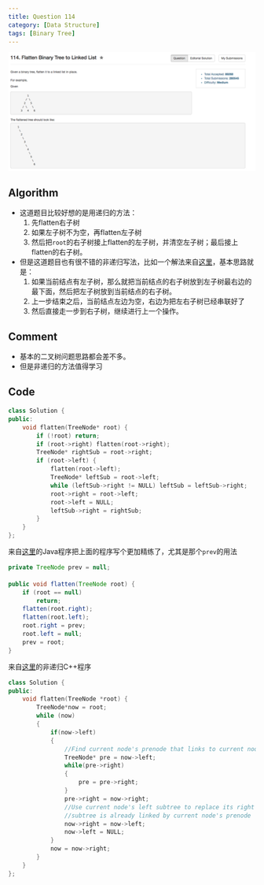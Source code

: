 ```yaml
---
title: Question 114
category: [Data Structure]
tags: [Binary Tree]
---
```


![Description](../Assets/Figure/question114.png)

## Algorithm 

- 这道题目比较好想的是用递归的方法：
    1. 先flatten右子树
    2. 如果左子树不为空，再flatten左子树
    3. 然后把`root`的右子树接上flatten的左子树，并清空左子树；最后接上flatten的右子树。
- 但是这道题目也有很不错的非递归写法，比如一个解法来自[这里](https://discuss.leetcode.com/topic/3995/share-my-simple-non-recursive-solution-o-1-space-complexity)，基本思路就是：
    1. 如果当前结点有左子树，那么就把当前结点的右子树放到左子树最右边的最下面，然后把左子树放到当前结点的右子树。
    2. 上一步结束之后，当前结点左边为空，右边为把左右子树已经串联好了
    3. 然后直接走一步到右子树，继续进行上一个操作。


## Comment

- 基本的二叉树问题思路都会差不多。
- 但是非递归的方法值得学习

## Code

```C++
class Solution {
public:
    void flatten(TreeNode* root) {
        if (!root) return;
        if (root->right) flatten(root->right);
        TreeNode* rightSub = root->right;
        if (root->left) {
            flatten(root->left);
            TreeNode* leftSub = root->left; 
            while (leftSub->right != NULL) leftSub = leftSub->right;
            root->right = root->left;
            root->left = NULL;
            leftSub->right = rightSub;
        }
    }
};
```

来自[这里](https://discuss.leetcode.com/topic/11444/my-short-post-order-traversal-java-solution-for-share)的Java程序把上面的程序写个更加精练了，尤其是那个`prev`的用法

```Java
private TreeNode prev = null;

public void flatten(TreeNode root) {
    if (root == null)
        return;
    flatten(root.right);
    flatten(root.left);
    root.right = prev;
    root.left = null;
    prev = root;
}
```

来自[这里](https://discuss.leetcode.com/topic/3995/share-my-simple-non-recursive-solution-o-1-space-complexity)的非递归C++程序

```C++
class Solution {
public:
    void flatten(TreeNode *root) {
        TreeNode*now = root;
        while (now)
        {
            if(now->left)
            {
                //Find current node's prenode that links to current node's right subtree
                TreeNode* pre = now->left;
                while(pre->right)
                {
                    pre = pre->right;
                }
                pre->right = now->right;
                //Use current node's left subtree to replace its right subtree(original right 
                //subtree is already linked by current node's prenode
                now->right = now->left;
                now->left = NULL;
            }
            now = now->right;
        }
    }
};
```